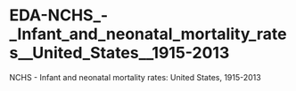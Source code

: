 # EDA-NCHS_-_Infant_and_neonatal_mortality_rates__United_States__1915-2013
NCHS - Infant and neonatal mortality rates: United States, 1915-2013
